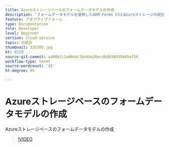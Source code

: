 ```yaml
---
title: Azureストレージベースのフォームデータモデルの作成
description: 'フォームデータモデルを使用したAEM Forms CSとAzureストレージの統合 '
feature: アダプティブフォーム
type: Documentation
role: Developer
level: Beginner
version: cloud-service
topic: の統合
thumbnail: 335385.jpg
kt: 8229
source-git-commit: aa90b2c1a066dc36d4ba26ecdb8b58939445ef34
workflow-type: tm+mt
source-wordcount: '35'
ht-degree: 8%

---
```


# Azureストレージベースのフォームデータモデルの作成

Azureストレージベースのフォームデータモデルの作成

>[!VIDEO](https://video.tv.adobe.com/v/335385/?quality=12&learn=on)

